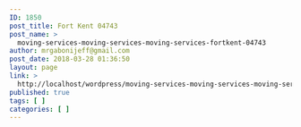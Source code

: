 ```yaml
---
ID: 1850
post_title: Fort Kent 04743
post_name: >
  moving-services-moving-services-moving-services-fortkent-04743
author: mrgabonijeff@gmail.com
post_date: 2018-03-28 01:36:50
layout: page
link: >
  http://localhost/wordpress/moving-services-moving-services-moving-services-fortkent-04743/
published: true
tags: [ ]
categories: [ ]
---
```

